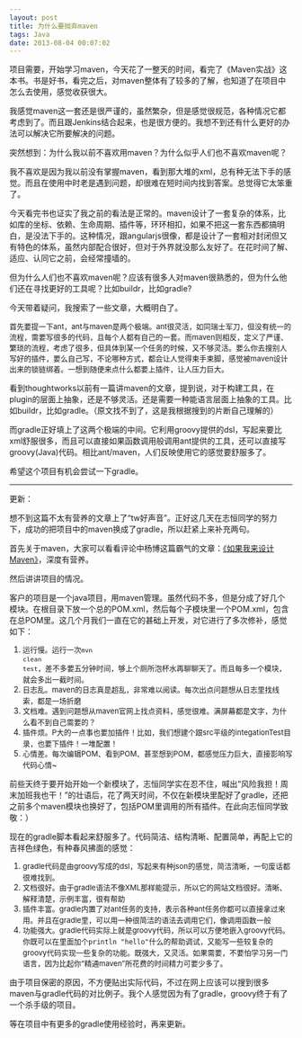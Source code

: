 ```yaml
---
layout: post
title: 为什么要抛弃maven
tags: Java
date: 2013-08-04 00:07:02
---
```


项目需要，开始学习maven，今天花了一整天的时间，看完了《Maven实战》这本书。书是好书，看完之后，对maven整体有了较多的了解，也知道了在项目中怎么去使用，感觉收获很大。

我感觉maven这一套还是很严谨的，虽然繁杂，但是感觉很规范，各种情况它都考虑到了。而且跟Jenkins结合起来，也是很方便的。我想不到还有什么更好的办法可以解决它所要解决的问题。

突然想到：为什么我以前不喜欢用maven？为什么似乎人们也不喜欢maven呢？

我不喜欢是因为我以前没有掌握maven，看到那大堆的xml，总有种无法下手的感觉。而且在使用中时老是遇到问题，却很难在短时间内找到答案。总觉得它太笨重了。

今天看完书也证实了我之前的看法是正常的。maven设计了一套复杂的体系，比如库的坐标、依赖、生命周期、插件等，环环相扣，如果不把这一套东西都搞明白，是没法下手的。这种情况，跟angularjs很像，都是设计了一套相对封闭但又有特色的体系，虽然内部配合很好，但对于外界就没那么友好了。在花时间了解、适应、认同它之前，会经常撞墙的。

但为什么人们也不喜欢maven呢？应该有很多人对maven很熟悉的，但为什么他们还在寻找更好的工具呢？比如buildr，比如gradle?

今天带着疑问，我搜索了一些文章，大概明白了。

<span style="font-size: 13px;">首先要提一下ant，ant与maven是两个极端。</span><span style="font-size: 13px;">ant很灵活，如同瑞士军刀，但没有统一的流程，需要写很多的代码，且每个人都有自己的一套。</span><span style="font-size: 13px;">而maven则相反，定义了严谨、繁琐的流程，考虑了很多，但具体到某一个任务的时候，又不够灵活。要么你去搜别人写好的插件，要么自己写，不论哪种方式，都会让人觉得束手束脚，感觉被maven设计出来的锁链绑着。一想到随便来点什么都要上插件，让人压力巨大。</span>

看到thoughtworks以前有一篇讲maven的文章，提到说，对于构建工具，在plugin的层面上抽象，还是不够灵活。还是需要一种能语言层面上抽象的工具。比如buildr，比如gradle。（原文找不到了，这是我根据搜到的片断自己理解的）

而gradle正好填上了这两个极端的中间。它利用groovy提供的dsl，写起来要比xml舒服很多，而且可以直接如果函数调用般调用ant提供的工具，还可以直接写groovy(Java)代码。相比ant/maven，人们反映使用它的感觉要舒服多了。

希望这个项目有机会尝试一下gradle。

* * *

更新：

想不到这篇不太有营养的文章上了“tw好声音”。正好这几天在志恒同学的努力下，成功的把项目中的maven换成了gradle，所以赶紧上来补充两句。

首先关于maven，大家可以看看评论中杨博这篇霸气的文章：[《如果我来设计Maven》](http://www.ac.net.blog.163.com/blog/static/13649056201111793412935/)，深度有营养。

然后讲讲项目的情况。

客户的项目是一个java项目，用maven管理。虽然代码不多，但是分成了好几个模块。在根目录下放一个总的POM.xml，然后每个子模块里一个POM.xml，包含在总POM里。这几个月我们一直在它的甚础上开发，对它进行了多次修补，感觉如下：

1.  <span style="font-size: 13px; line-height: 19px;">运行慢。运行一次<code>mvn clean test</code>，差不多要五分钟时间，够上个厕所泡杯水再聊聊天了。而且每多一个模块，就会多出一截时间。</span>
2.  <span style="font-size: 13px; line-height: 19px;">日志乱。maven的日志真是超乱，非常难以阅读。每次出点问题想从日志里找线索，都是一场折磨</span>
3.  <span style="font-size: 13px; line-height: 19px;">文档难。遇到问题想从maven官网上找点资料，感觉很难。满屏幕都是文字，为什么看不到自己需要的？</span>
4.  <span style="font-size: 13px; line-height: 19px;">插件烦。P大的一点事也要加插件！比如，我们想建个跟src平级的integationTest目录，也要下插件！一堆配置！</span>
5.  <span style="font-size: 13px; line-height: 19px;">心情差。每次编辑POM、看到POM、甚至想到POM，都感觉压力巨大，直接影响写代码心情~</span>

前些天终于要开始开始一个新模块了，志恒同学实在忍不住，喊出“风险我担！周末加班我也干！”的壮语后，花了两天时间，不仅在新模块里配好了gradle，还把之前多个maven模块也换好了，包括POM里调用的所有插件。在此向志恒同学致敬：）

现在的gradle脚本看起来舒服多了。代码简洁、结构清晰、配置简单，再配上它的吉祥色绿色，有种春风拂面的感觉：

1.  <span style="font-size: 13px; line-height: 19px;">gradle代码是由groovy写成的dsl，写起来有种json的感觉，简洁清晰，一句废话都很难找到。</span>
2.  <span style="font-size: 13px; line-height: 19px;">文档很好。由于gradle语法不像XML那样能提示，所以它的网站文档很好。清晰、解释清楚，示例丰富，很有帮助</span>
3.  <span style="font-size: 13px; line-height: 19px;">插件丰富。gradle内置了对ant任务的支持，表示各种ant任务你都可以直接拿过来用。并且在gradle里，可以用一种很简洁的语法去调用它们，像调用函数一般</span>
4.  <span style="font-size: 13px; line-height: 19px;">功能强大。gradle代码实际上就是groovy代码，所以可以方便地嵌入groovy代码。你既可以在里面加个</span>`println "hello"`<span style="font-size: 13px; line-height: 19px;">什么的帮助调试，又能写一些较复杂的groovy代码实现一些复杂的功能。既强大，又灵活。如果需要，不要怕学习另一门语言，因为比起你“精通maven”所花费的时间精力可要少多了。</span>

由于项目保密的原因，不方便贴出实际代码，不过在网上应该可以搜到很多maven与gradle代码的对比例子。我个人感觉因为有了gradle，groovy终于有了一个杀手级的项目。

等在项目中有更多的gradle使用经验时，再来更新。
